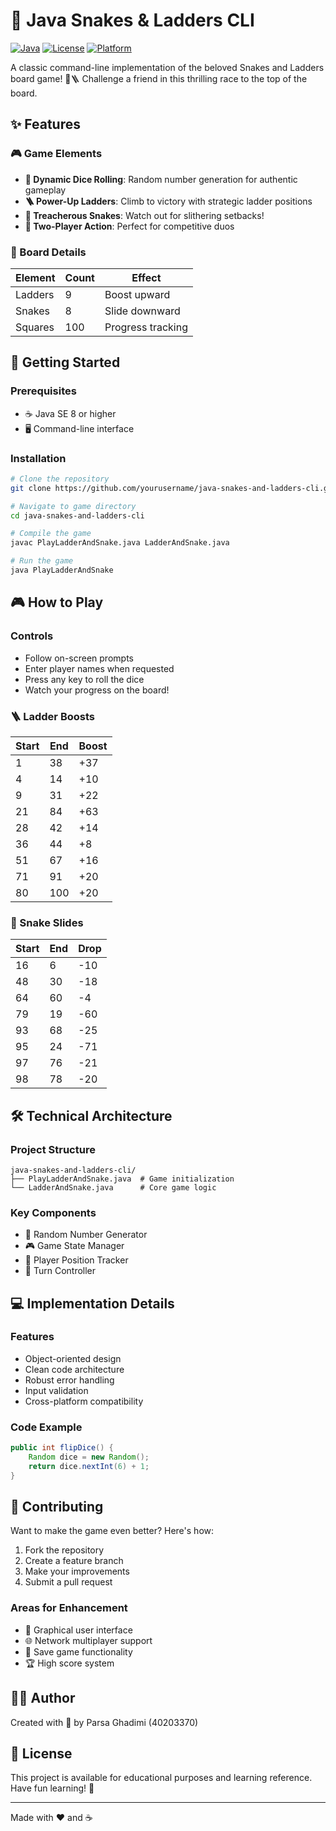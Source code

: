 # 🎲 Java Snakes & Ladders CLI

[![Java](https://img.shields.io/badge/Java-SE_8+-orange.svg)](https://www.oracle.com/java/)
[![License](https://img.shields.io/badge/License-Educational-blue.svg)]()
[![Platform](https://img.shields.io/badge/Platform-Cross--platform-green.svg)]()

A classic command-line implementation of the beloved Snakes and Ladders board game! 🐍🪜 Challenge a friend in this thrilling race to the top of the board.

## ✨ Features

### 🎮 Game Elements
- **🎲 Dynamic Dice Rolling**: Random number generation for authentic gameplay
- **🪜 Power-Up Ladders**: Climb to victory with strategic ladder positions
- **🐍 Treacherous Snakes**: Watch out for slithering setbacks!
- **👥 Two-Player Action**: Perfect for competitive duos

### 🎯 Board Details
| Element | Count | Effect |
|---------|--------|--------|
| Ladders | 9 | Boost upward |
| Snakes | 8 | Slide downward |
| Squares | 100 | Progress tracking |

## 🚀 Getting Started

### Prerequisites
- ☕ Java SE 8 or higher
- 🖥️ Command-line interface

### Installation
```bash
# Clone the repository
git clone https://github.com/yourusername/java-snakes-and-ladders-cli.git

# Navigate to game directory
cd java-snakes-and-ladders-cli

# Compile the game
javac PlayLadderAndSnake.java LadderAndSnake.java

# Run the game
java PlayLadderAndSnake
```

## 🎮 How to Play

### Controls
- Follow on-screen prompts
- Enter player names when requested
- Press any key to roll the dice
- Watch your progress on the board!

### 🪜 Ladder Boosts
| Start | End | Boost |
|-------|-----|-------|
| 1 | 38 | +37 |
| 4 | 14 | +10 |
| 9 | 31 | +22 |
| 21 | 84 | +63 |
| 28 | 42 | +14 |
| 36 | 44 | +8 |
| 51 | 67 | +16 |
| 71 | 91 | +20 |
| 80 | 100 | +20 |

### 🐍 Snake Slides
| Start | End | Drop |
|-------|-----|------|
| 16 | 6 | -10 |
| 48 | 30 | -18 |
| 64 | 60 | -4 |
| 79 | 19 | -60 |
| 93 | 68 | -25 |
| 95 | 24 | -71 |
| 97 | 76 | -21 |
| 98 | 78 | -20 |

## 🛠️ Technical Architecture

### Project Structure
```
java-snakes-and-ladders-cli/
├── PlayLadderAndSnake.java  # Game initialization
└── LadderAndSnake.java      # Core game logic
```

### Key Components
- 🎲 Random Number Generator
- 🎮 Game State Manager
- 👥 Player Position Tracker
- 🔄 Turn Controller

## 💻 Implementation Details

### Features
- Object-oriented design
- Clean code architecture
- Robust error handling
- Input validation
- Cross-platform compatibility

### Code Example
```java
public int flipDice() {
    Random dice = new Random();
    return dice.nextInt(6) + 1;
}
```

## 🤝 Contributing

Want to make the game even better? Here's how:

1. Fork the repository
2. Create a feature branch
3. Make your improvements
4. Submit a pull request

### Areas for Enhancement
- 🎨 Graphical user interface
- 🌐 Network multiplayer support
- 💾 Save game functionality
- 🏆 High score system

## 👨‍💻 Author

Created with 🎲 by Parsa Ghadimi (40203370)

## 📜 License

This project is available for educational purposes and learning reference. Have fun learning! 🎉

---
Made with ❤️ and ☕
